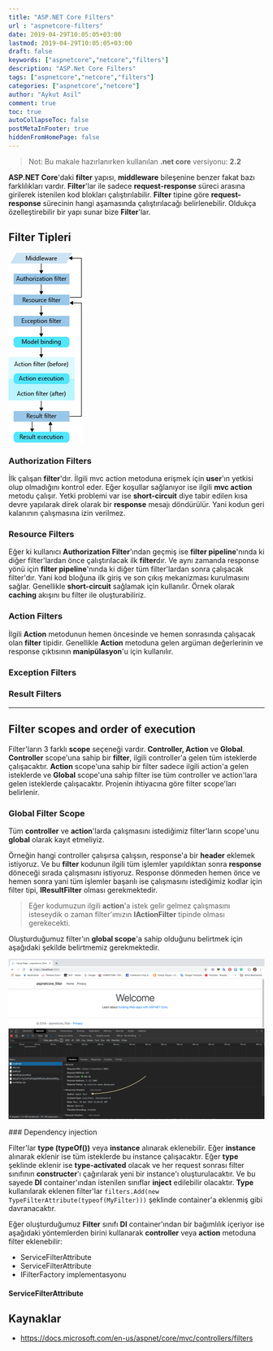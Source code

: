 ```yaml
---
title: "ASP.NET Core Filters"
url : "aspnetcore-filters"
date: 2019-04-29T10:05:05+03:00
lastmod: 2019-04-29T10:05:05+03:00
draft: false
keywords: ["aspnetcore","netcore","filters"]
description: "ASP.Net Core Filters"
tags: ["aspnetcore","netcore","filters"]
categories: ["aspnetcore","netcore"]
author: "Aykut Asil"
comment: true
toc: true
autoCollapseToc: false
postMetaInFooter: true
hiddenFromHomePage: false
---
```


> Not: Bu makale hazırlanırken kullanılan **.net core** versiyonu: **2.2**

**ASP.NET Core**'daki **filter** yapısı, **middleware** bileşenine benzer fakat bazı farklılıkları vardır. **Filter**'lar ile sadece **request-response** süreci arasına girilerek istenilen kod blokları çalıştırılabilir. **Filter** tipine göre **request-response** sürecinin hangi aşamasında çalıştırılacağı belirlenebilir. Oldukça özelleştirebilir bir yapı sunar bize **Filter**'lar.

## Filter Tipleri

![filter-pipeline](/img/filter-pipeline-2.png "Filter Pipeline")

### Authorization Filters

İlk çalışan **filter**'dır. İlgili mvc action metoduna erişmek için **user**'ın yetkisi olup olmadığını kontrol eder. Eğer koşullar sağlanıyor ise ilgili **mvc action** metodu çalışır. Yetki problemi var ise **short-circuit** diye tabir edilen kısa devre yapılarak direk olarak bir **response** mesajı döndürülür. Yani kodun geri kalanının çalışmasına izin verilmez.

### Resource Filters

Eğer ki kullanıcı **Authorization Filter**'ından geçmiş ise **filter pipeline**'nında ki diğer filter'lardan önce çalıştırılacak ilk **filter**dır. Ve aynı zamanda response yönü için **filter pipeline**'nında ki diğer tüm filter'lardan sonra çalışacak filter'dır. Yani kod bloğuna ilk giriş ve son çıkış mekanizması kurulmasını sağlar. Genellikle **short-circuit** sağlamak için kullanılır. Örnek olarak **caching** akışını bu filter ile oluşturabiliriz.

### Action Filters

İlgili **Action** metodunun hemen öncesinde ve hemen sonrasında çalışacak olan **filter** tipidir. Genellikle **Action** metoduna gelen argüman değerlerinin ve response çıktısının **manipülasyon**'u için kullanılır.

### Exception Filters

### Result Filters

---

## Filter scopes and order of execution

Filter'ların 3 farklı **scope** seçeneği vardır. **Controller, Action** ve **Global**. **Controller** scope'una sahip bir **filter**, ilgili controller'a gelen tüm isteklerde çalışacaktır. **Action** scope'una sahip bir filter sadece ilgili action'a gelen isteklerde ve **Global** scope'una sahip filter ise tüm controller ve action'lara gelen isteklerde çalışacaktır. Projenin ihtiyacına göre filter scope'ları belirlenir.

### Global Filter Scope

Tüm **controller** ve **action**'larda çalışmasını istediğimiz filter'ların scope'unu **global** olarak kayıt etmeliyiz.

Örneğin hangi controller çalışırsa çalışsın, response'a bir **header** eklemek istiyoruz. Ve bu **filter** kodunun ilgili tüm işlemler yapıldıktan sonra **response** döneceği sırada çalışmasını istiyoruz. Response dönmeden hemen önce ve hemen sonra yani tüm işlemler başarılı ise çalışmasını istediğimiz kodlar için filter tipi, **IResultFilter** olması gerekmektedir.

> Eğer kodumuzun ilgili **action**'a istek gelir gelmez çalışmasını isteseydik o zaman filter'ımızın **IActionFilter** tipinde olması gerekecekti.

Oluşturduğumuz filter'ın **global scope**'a sahip olduğunu belirtmek için aşağıdaki şekilde belirtmemiz gerekmektedir.

<script src="https://gist.github.com/aykuttasil/434979505600cda99bd4b84ccfa048f1.js"></script>

<script src="https://gist.github.com/aykuttasil/ae2f921f38f8a2222b73b27c82e12ae7.js"></script>

<script src="https://gist.github.com/aykuttasil/71b3a33f3ee562826efbc3dacf23001c.js"></script>

![resultfilter](/img/resultfiltersample.png "Global Scope Result Filter")

### Dependency injection

Filter'lar **type (typeOf())** veya **instance** alınarak eklenebilir. Eğer **instance** alınarak eklenir ise tüm isteklerde bu instance çalışacaktır. Eğer **type** şeklinde eklenir ise **type-activated** olacak ve her request sonrası filter sınıfının **constructer**'ı çağırılarak yeni bir instance'ı oluşturulacaktır. Ve bu sayede **DI** container'ından istenilen sınıflar **inject** edilebilir olacaktır. **Type** kullanılarak eklenen filter'lar `filters.Add(new TypeFilterAttribute(typeof(MyFilter)))` şeklinde container'a eklenmiş gibi davranacaktır.

Eğer oluşturduğumuz **Filter** sınıfı **DI** container'ından bir bağımlılık içeriyor ise aşağıdaki yöntemlerden birini kullanarak **controller** veya **action** metoduna filter eklenebilir:

- ServiceFilterAttribute
- ServiceFilterAttribute
- IFilterFactory implementasyonu

#### ServiceFilterAttribute

## Kaynaklar

- <https://docs.microsoft.com/en-us/aspnet/core/mvc/controllers/filters>
